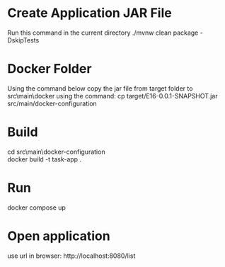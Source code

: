 
# Create Application JAR File
Run this command in the current directory
./mvnw clean package -DskipTests

# Docker Folder
Using the command below copy the jar file from target folder to src\main\docker using the command:
cp target/E16-0.0.1-SNAPSHOT.jar src/main/docker-configuration

# Build
cd src\main\docker-configuration   
docker build -t task-app .

# Run
docker compose up

# Open application
use url in browser:
http://localhost:8080/list